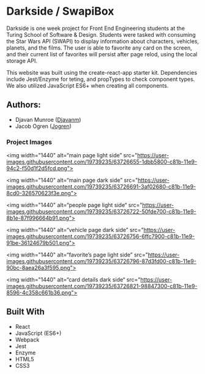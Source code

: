 # Darkside / SwapiBox 

Darkside is one week project for Front End Engineering students at the Turing School of Software & Design. Students were tasked with consuming the Star Wars API (SWAPI) to display information about characters, vehicles, planets, and the films. The user is able to favorite any card on the screen, and their current list of favorites will persist after page relod, using the local storage API. 

This website was built using the create-react-app starter kit. Dependencies include Jest/Enzyme for teting, and propTypes to check component types. We also utilized JavaScript ES6+ when creating all components. 

## Authors:
* Djavan Munroe ([Djavanm](https://github.com/djavanm))
* Jacob Ogren ([Jogren](https://github.com/jogren))

### Project Images
<img width="1440" alt=“main page light side” src="https://user-images.githubusercontent.com/19739235/63726655-1dbb5800-c81b-11e9-94c2-f50d1f2d5fcd.png">

<img width="1440" alt=“main page dark side” src="https://user-images.githubusercontent.com/19739235/63726691-3af02680-c81b-11e9-8cd0-326570623f3e.png">

<img width="1440" alt=“people page light side“ src="https://user-images.githubusercontent.com/19739235/63726722-50fde700-c81b-11e9-8b1e-87f996664b91.png">

<img width="1440" alt=“vehicle page dark side” src="https://user-images.githubusercontent.com/19739235/63726756-6ffc7900-c81b-11e9-91be-36124679b501.png">

<img width="1440" alt=“favorite’s page light side” src="https://user-images.githubusercontent.com/19739235/63726796-87d3fd00-c81b-11e9-90bc-8aea26a3f595.png">

<img width="1440" alt=“card details dark side“ src="https://user-images.githubusercontent.com/19739235/63726821-98847300-c81b-11e9-8596-4c358c661b36.png">

## Built With
- React
- JavaScript (ES6+)
- Webpack
- Jest
- Enzyme
- HTML5
- CSS3
